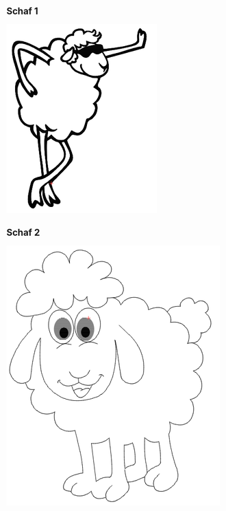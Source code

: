 ## Schaf 1

![image](https://github.com/frankyhub/LightBurn-MakerTour-2020/blob/master/M14%20Schaf/Schaf.png)


## Schaf 2
![image](https://github.com/frankyhub/LightBurn-MakerTour-2020/blob/master/M14%20Schaf/Schaf2.png)
